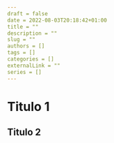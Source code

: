 ```yaml
---
draft = false
date = 2022-08-03T20:18:42+01:00
title = ""
description = ""
slug = ""
authors = []
tags = []
categories = []
externalLink = ""
series = []
---
```


# Titulo 1

## Titulo 2
